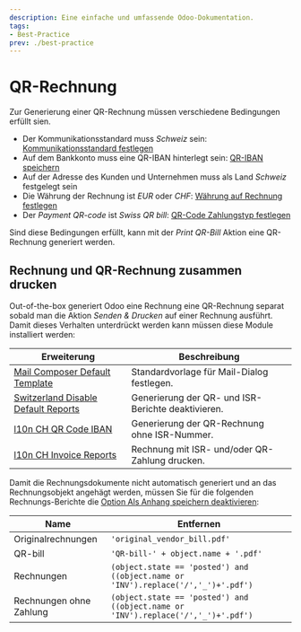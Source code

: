```yaml
---
description: Eine einfache und umfassende Odoo-Dokumentation.
tags:
- Best-Practice
prev: ./best-practice
---
```

# QR-Rechnung

Zur Generierung einer QR-Rechnung müssen verschiedene Bedingungen erfüllt sien.

* Der Kommunikationsstandard muss *Schweiz* sein: [Kommunikationsstandard festlegen](Finanzen.md#Kommunikationsstandard%20festlegen)
* Auf dem Bankkonto muss eine QR-IBAN hinterlegt sein: [QR-IBAN speichern](Finanzen%20Zahlungen.md#QR-IBAN%20speichern)
* Auf der Adresse des Kunden und Unternehmen muss als Land *Schweiz* festgelegt sein
* Die Währung der Rechnung ist *EUR* oder *CHF*: [Währung auf Rechnung festlegen](Finanzen%20Mehrere%20Währungen.md#Währung%20auf%20Rechnung%20festlegen)
* Der *Payment QR-code* ist *Swiss QR bill*: [QR-Code Zahlungstyp festlegen](Finanzen%20Zahlungen.md#QR-Code%20Zahlungstyp%20festlegen)

Sind diese Bedingungen erfüllt, kann mit der *Print QR-Bill* Aktion eine QR-Rechnung generiert werden. 

## Rechnung und QR-Rechnung zusammen drucken

Out-of-the-box generiert Odoo eine Rechnung eine QR-Rechnung separat sobald man die Aktion *Senden & Drucken* auf einer Rechnung ausführt. Damit dieses Verhalten unterdrückt werden kann müssen diese Module installiert werden:

| Erweiterung                                                                         | Beschreibung                                       |
| ----------------------------------------------------------------------------------- | -------------------------------------------------- |
| [Mail Composer Default Template](Mail%20Composer%20Default%20Template.md)           | Standardvorlage für Mail-Dialog festlegen.         |
| [Switzerland Disable Default Reports](Switzerland%20Disable%20Default%20Reports.md) | Generierung der QR- und ISR-Berichte deaktivieren. |
| [l10n CH QR Code IBAN](l10n%20CH%20QR%20Code%20IBAN.md)                                   | Generierung der QR-Rechnung ohne ISR-Nummer.       |
| [l10n CH Invoice Reports](l10n%20CH%20Invoice%20Reports.md)                         | Rechnung mit ISR- und/oder QR-Zahlung drucken.     |

Damit die Rechnungsdokumente nicht automatisch generiert und an das Rechnungsobjekt angehägt werden, müssen Sie für die folgenden Rechnungs-Berichte die [Option Als Anhang speichern deaktivieren](Entwicklung%20QWeb-Berichte.md#Option%20Als%20Anhang%20speichern%20deaktivieren):

| Name                    | Entfernen                                                                         |
| ----------------------- | --------------------------------------------------------------------------------- |
| Originalrechnungen      | `'original_vendor_bill.pdf'`                                                      |
| QR-bill                 | `'QR-bill-' + object.name + '.pdf'`                                               |
| Rechnungen              | `(object.state == 'posted') and ((object.name or 'INV').replace('/','_')+'.pdf')` |
| Rechnungen ohne Zahlung | `(object.state == 'posted') and ((object.name or 'INV').replace('/','_')+'.pdf')` |
